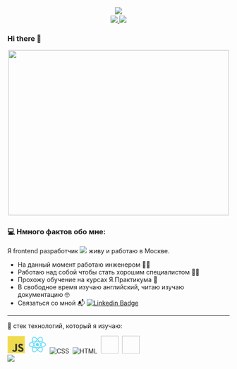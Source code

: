 <div id="header" align="center">
  <img src="https://avatanplus.com/files/resources/mid/5690ba4e2fdab1522557c174.jpg" height="100"/>
</div>
<div id="badges" align="center">
  <a href="https://www.linkedin.com/in/sergei-shabanov-018914244/">
    <img src="https://img.shields.io/badge/LinkedIn-blue?style=for-the-badge&logo=linkedin&logoColor=white">
  </a>
  <img src="https://img.shields.io/badge/telegram-%40Sergey__Shabanov-blue?style=for-the-badge&logo=appveyor">
</div>

### Hi there 👋

<div align="center">
  <img src="https://media.giphy.com/media/vzO0Vc8b2VBLi/giphy.gif" width="500" height="375"/>
</div>

### :computer: Нмного фактов обо мне:
Я frontend разработчик <img src="https://media.giphy.com/media/zOvBKUUEERdNm/giphy.gif" width="30"> живу и работаю в Москве.
- На данный момент работаю инженером :office_worker:
- Работаю над собой чтобы стать хорошим специалистом :student:
- Прохожу обучение на курсах Я.Практикума :scroll:
- В свободное время изучаю английский, читаю изучаю документацию :nerd_face:
- Связаться со мной :mailbox_with_mail: [![Linkedin Badge](https://img.shields.io/badge/-sergei-blue?style=flat&logo=Linkedin&logoColor=white)](your-linkedin-url)

---

:toolbox: стек технологий, который я изучаю:
<div>
  <img src="https://github.com/devicons/devicon/blob/master/icons/javascript/javascript-original.svg" title="JavaScript" alt="JavaScript" width="40" height="40"/>&nbsp;
  <img src="https://github.com/devicons/devicon/blob/master/icons/react/react-original.svg" title="React" alt="React" width="40" height="40">&nbsp;
  <img src"https://github.com/devicons/devicon/blob/master/icons/css3/css3-original.svg" title="CSS3" alt="CSS" width="40" height="40">&nbsp;
  <img src"https://github.com/devicons/devicon/blob/master/icons/html5/html5-original.svg" title="HTML5" alt="HTML" width="40" height="40">&nbsp;
  <img src"https://github.com/devicons/devicon/blob/master/icons/mongodb/mongodb-original.svg" width="40" height="40">&nbsp;
  <img src"https://github.com/devicons/devicon/blob/master/icons/nodejs/nodejs-original.svg" width="40" height="40">&nbsp;
</div>


<div id="footer" align="left">
  <img src="https://media.giphy.com/media/13FrpeVH09Zrb2/giphy.gif" width="100"/>
</div>

<!--
**SergeiShabanov1989/SergeiShabanov1989** is a ✨ _special_ ✨ repository because its `README.md` (this file) appears on your GitHub profile.

Here are some ideas to get you started:

- 🔭 I’m currently working on ...
- 🌱 I’m currently learning ...
- 👯 I’m looking to collaborate on ...
- 🤔 I’m looking for help with ...
- 💬 Ask me about ...
- 📫 How to reach me: ...
- 😄 Pronouns: ...
- ⚡ Fun fact: ...
-->
